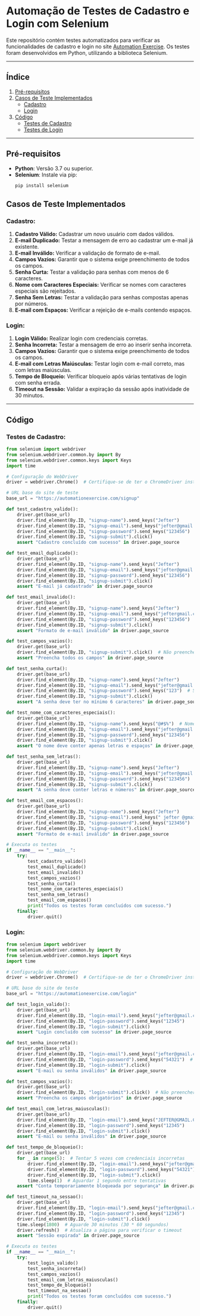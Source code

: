 # Automação de Testes de Cadastro e Login com Selenium

Este repositório contém testes automatizados para verificar as funcionalidades de cadastro e login no site [Automation Exercise](https://automationexercise.com). Os testes foram desenvolvidos em Python, utilizando a biblioteca Selenium.

---

## Índice

1. [Pré-requisitos](#pré-requisitos)  
2. [Casos de Teste Implementados](#casos-de-teste-implementados)  
   - [Cadastro](#cadastro)  
   - [Login](#login)  
3. [Código](#código)  
   - [Testes de Cadastro](#testes-de-cadastro)  
   - [Testes de Login](#testes-de-login)

---

## Pré-requisitos

- **Python**: Versão 3.7 ou superior.
- **Selenium**: Instale via pip:
  ```bash
  pip install selenium

## Casos de Teste Implementados
### Cadastro:
1. **Cadastro Válido:** Cadastrar um novo usuário com dados válidos.
2. **E-mail Duplicado:** Testar a mensagem de erro ao cadastrar um e-mail já existente.
3. **E-mail Inválido:** Verificar a validação de formato de e-mail.
4. **Campos Vazios:** Garantir que o sistema exige preenchimento de todos os campos.
5. **Senha Curta:** Testar a validação para senhas com menos de 6 caracteres.
6. **Nome com Caracteres Especiais:** Verificar se nomes com caracteres especiais são rejeitados.
7. **Senha Sem Letras:** Testar a validação para senhas compostas apenas por números.
8. **E-mail com Espaços:** Verificar a rejeição de e-mails contendo espaços.

### Login:

1. **Login Válido:** Realizar login com credenciais corretas.
2. **Senha Incorreta:** Testar a mensagem de erro ao inserir senha incorreta.
3. **Campos Vazios:** Garantir que o sistema exige preenchimento de todos os campos.
4. **E-mail com Letras Maiúsculas:** Testar login com e-mail correto, mas com letras maiúsculas.
5. **Tempo de Bloqueio:** Verificar bloqueio após várias tentativas de login com senha errada.
6. **Timeout na Sessão:** Validar a expiração da sessão após inatividade de 30 minutos.

---

## Código
### Testes de Cadastro: 
```python
from selenium import webdriver
from selenium.webdriver.common.by import By
from selenium.webdriver.common.keys import Keys
import time

# Configuração do WebDriver
driver = webdriver.Chrome()  # Certifique-se de ter o ChromeDriver instalado e configurado.

# URL base do site de teste
base_url = "https://automationexercise.com/signup"

def test_cadastro_valido():
    driver.get(base_url)
    driver.find_element(By.ID, "signup-name").send_keys("Jefter")
    driver.find_element(By.ID, "signup-email").send_keys("jefter@gmail.com")
    driver.find_element(By.ID, "signup-password").send_keys("123456")
    driver.find_element(By.ID, "signup-submit").click()
    assert "Cadastro concluído com sucesso" in driver.page_source

def test_email_duplicado():
    driver.get(base_url)
    driver.find_element(By.ID, "signup-name").send_keys("Jefter")
    driver.find_element(By.ID, "signup-email").send_keys("jefter@gmail.com")  # E-mail duplicado
    driver.find_element(By.ID, "signup-password").send_keys("123456")
    driver.find_element(By.ID, "signup-submit").click()
    assert "E-mail já cadastrado" in driver.page_source

def test_email_invalido():
    driver.get(base_url)
    driver.find_element(By.ID, "signup-name").send_keys("Jefter")
    driver.find_element(By.ID, "signup-email").send_keys("jeftergmail.com")  # E-mail inválido
    driver.find_element(By.ID, "signup-password").send_keys("123456")
    driver.find_element(By.ID, "signup-submit").click()
    assert "Formato de e-mail inválido" in driver.page_source

def test_campos_vazios():
    driver.get(base_url)
    driver.find_element(By.ID, "signup-submit").click()  # Não preencher campos
    assert "Preencha todos os campos" in driver.page_source

def test_senha_curta():
    driver.get(base_url)
    driver.find_element(By.ID, "signup-name").send_keys("Jefter")
    driver.find_element(By.ID, "signup-email").send_keys("jefter@gmail.com")
    driver.find_element(By.ID, "signup-password").send_keys("123")  # Senha curta
    driver.find_element(By.ID, "signup-submit").click()
    assert "A senha deve ter no mínimo 6 caracteres" in driver.page_source

def test_nome_com_caracteres_especiais():
    driver.get(base_url)
    driver.find_element(By.ID, "signup-name").send_keys("@#$%")  # Nome com caracteres especiais
    driver.find_element(By.ID, "signup-email").send_keys("jefter@gmail.com")
    driver.find_element(By.ID, "signup-password").send_keys("123456")
    driver.find_element(By.ID, "signup-submit").click()
    assert "O nome deve conter apenas letras e espaços" in driver.page_source

def test_senha_sem_letras():
    driver.get(base_url)
    driver.find_element(By.ID, "signup-name").send_keys("Jefter")
    driver.find_element(By.ID, "signup-email").send_keys("jefter@gmail.com")
    driver.find_element(By.ID, "signup-password").send_keys("123456")  # Senha sem letras
    driver.find_element(By.ID, "signup-submit").click()
    assert "A senha deve conter letras e números" in driver.page_source

def test_email_com_espacos():
    driver.get(base_url)
    driver.find_element(By.ID, "signup-name").send_keys("Jefter")
    driver.find_element(By.ID, "signup-email").send_keys(" jefter @gmail.com ")  # E-mail com espaços
    driver.find_element(By.ID, "signup-password").send_keys("123456")
    driver.find_element(By.ID, "signup-submit").click()
    assert "Formato de e-mail inválido" in driver.page_source

# Executa os testes
if __name__ == "__main__":
    try:
        test_cadastro_valido()
        test_email_duplicado()
        test_email_invalido()
        test_campos_vazios()
        test_senha_curta()
        test_nome_com_caracteres_especiais()
        test_senha_sem_letras()
        test_email_com_espacos()
        print("Todos os testes foram concluídos com sucesso.")
    finally:
        driver.quit()
```

### Login:

```python
from selenium import webdriver
from selenium.webdriver.common.by import By
from selenium.webdriver.common.keys import Keys
import time

# Configuração do WebDriver
driver = webdriver.Chrome()  # Certifique-se de ter o ChromeDriver instalado e configurado.

# URL base do site de teste
base_url = "https://automationexercise.com/login"

def test_login_valido():
    driver.get(base_url)
    driver.find_element(By.ID, "login-email").send_keys("jefter@gmail.com")
    driver.find_element(By.ID, "login-password").send_keys("12345")
    driver.find_element(By.ID, "login-submit").click()
    assert "Login concluído com sucesso" in driver.page_source

def test_senha_incorreta():
    driver.get(base_url)
    driver.find_element(By.ID, "login-email").send_keys("jefter@gmail.com")
    driver.find_element(By.ID, "login-password").send_keys("54321")  # Senha incorreta
    driver.find_element(By.ID, "login-submit").click()
    assert "E-mail ou senha inválidos" in driver.page_source

def test_campos_vazios():
    driver.get(base_url)
    driver.find_element(By.ID, "login-submit").click()  # Não preencher campos
    assert "Preencha os campos obrigatórios" in driver.page_source

def test_email_com_letras_maiusculas():
    driver.get(base_url)
    driver.find_element(By.ID, "login-email").send_keys("JEFTER@GMAIL.COM")  # E-mail com letras maiúsculas
    driver.find_element(By.ID, "login-password").send_keys("12345")
    driver.find_element(By.ID, "login-submit").click()
    assert "E-mail ou senha inválidos" in driver.page_source

def test_tempo_de_bloqueio():
    driver.get(base_url)
    for _ in range(5):  # Tentar 5 vezes com credenciais incorretas
        driver.find_element(By.ID, "login-email").send_keys("jefter@gmail.com")
        driver.find_element(By.ID, "login-password").send_keys("54321")  # Senha errada
        driver.find_element(By.ID, "login-submit").click()
        time.sleep(1)  # Aguardar 1 segundo entre tentativas
    assert "Conta temporariamente bloqueada por segurança" in driver.page_source

def test_timeout_na_sessao():
    driver.get(base_url)
    driver.find_element(By.ID, "login-email").send_keys("jefter@gmail.com")
    driver.find_element(By.ID, "login-password").send_keys("12345")
    driver.find_element(By.ID, "login-submit").click()
    time.sleep(1800)  # Aguarde 30 minutos (30 * 60 segundos)
    driver.refresh()  # Atualiza a página para verificar o timeout
    assert "Sessão expirada" in driver.page_source

# Executa os testes
if __name__ == "__main__":
    try:
        test_login_valido()
        test_senha_incorreta()
        test_campos_vazios()
        test_email_com_letras_maiusculas()
        test_tempo_de_bloqueio()
        test_timeout_na_sessao()
        print("Todos os testes foram concluídos com sucesso.")
    finally:
        driver.quit()
